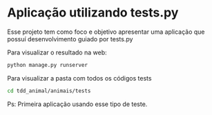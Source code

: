 # Aplicação utilizando tests.py


Esse projeto tem como foco e objetivo apresentar uma aplicação que possuí desenvolvimento guiado por tests.py

Para visualizar o resultado na web: 

```bash
python manage.py runserver
```

Para visualizar a pasta com todos os códigos tests

```bash
cd tdd_animal/animais/tests
```

Ps:
Primeira aplicação usando esse tipo de teste.
